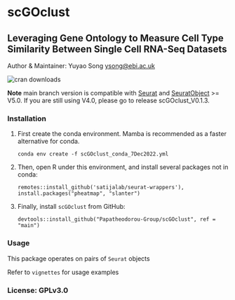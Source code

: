 # scGOclust
## Leveraging Gene Ontology to Measure Cell Type Similarity Between Single Cell RNA-Seq Datasets

Author & Maintainer: Yuyao Song <ysong@ebi.ac.uk>

![cran downloads](https://cranlogs.r-pkg.org/badges/grand-total/scGOclust)

**Note** main branch version is compatible with [Seurat](https://CRAN.R-project.org/package=Seurat[) and [SeuratObject](https://CRAN.R-project.org/package=SeuratObject) >= V5.0. If you are still using V4.0, please go to release scGOclust_V0.1.3.

### Installation

1. First create the conda environment. Mamba is recommended as a faster alternative for conda.

    `conda env create -f scGOclust_conda_7Dec2022.yml`

2. Then, open R under this environment, and install several packages not in conda: 

    `remotes::install_github('satijalab/seurat-wrappers'), install.packages("pheatmap", "slanter")`

3. Finally, install `scGOclust` from GitHub: 
    
    `devtools::install_github("Papatheodorou-Group/scGOclust", ref = "main")`

### Usage

This package operates on pairs of `Seurat` objects

Refer to `vignettes` for usage examples

### License: GPLv3.0
